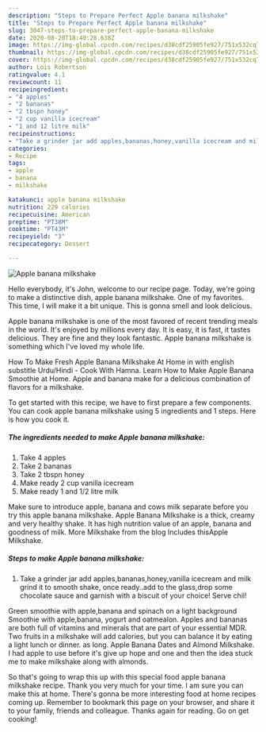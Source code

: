 ```yaml
---
description: "Steps to Prepare Perfect Apple banana milkshake"
title: "Steps to Prepare Perfect Apple banana milkshake"
slug: 3047-steps-to-prepare-perfect-apple-banana-milkshake
date: 2020-08-20T18:40:28.638Z
image: https://img-global.cpcdn.com/recipes/d38cdf25905fe927/751x532cq70/apple-banana-milkshake-recipe-main-photo.jpg
thumbnail: https://img-global.cpcdn.com/recipes/d38cdf25905fe927/751x532cq70/apple-banana-milkshake-recipe-main-photo.jpg
cover: https://img-global.cpcdn.com/recipes/d38cdf25905fe927/751x532cq70/apple-banana-milkshake-recipe-main-photo.jpg
author: Lois Robertson
ratingvalue: 4.1
reviewcount: 11
recipeingredient:
- "4 apples"
- "2 bananas"
- "2 tbspn honey"
- "2 cup vanilla icecream"
- "1 and 12 litre milk"
recipeinstructions:
- "Take a grinder jar add apples,bananas,honey,vanilla icecream and milk grind it to smooth shake, once ready..add to the glass,drop some chocolate sauce and garnish with a biscuit of your choice! Serve chil!"
categories:
- Recipe
tags:
- apple
- banana
- milkshake

katakunci: apple banana milkshake 
nutrition: 229 calories
recipecuisine: American
preptime: "PT38M"
cooktime: "PT43M"
recipeyield: "3"
recipecategory: Dessert

---
```



![Apple banana milkshake](https://img-global.cpcdn.com/recipes/d38cdf25905fe927/751x532cq70/apple-banana-milkshake-recipe-main-photo.jpg)

Hello everybody, it's John, welcome to our recipe page. Today, we're going to make a distinctive dish, apple banana milkshake. One of my favorites. This time, I will make it a bit unique. This is gonna smell and look delicious.

Apple banana milkshake is one of the most favored of recent trending meals in the world. It's enjoyed by millions every day. It is easy, it is fast, it tastes delicious. They are fine and they look fantastic. Apple banana milkshake is something which I've loved my whole life.

How To Make Fresh Apple Banana Milkshake At Home in with english substitle Urdu/Hindi - Cook With Hamna. Learn How to Make Apple Banana Smoothie at Home. Apple and banana make for a delicious combination of flavors for a milkshake.


To get started with this recipe, we have to first prepare a few components. You can cook apple banana milkshake using 5 ingredients and 1 steps. Here is how you cook it.

<!--inarticleads1-->

##### The ingredients needed to make Apple banana milkshake:

1. Take 4 apples
1. Take 2 bananas
1. Take 2 tbspn honey
1. Make ready 2 cup vanilla icecream
1. Make ready 1 and 1/2 litre milk


Make sure to introduce apple, banana and cows milk separate before you try this apple banana milkshake. Apple Banana Milkshake is a thick, creamy and very healthy shake. It has high nutrition value of an apple, banana and goodness of milk. More Milkshake from the blog Includes thisApple Milkshake. 

<!--inarticleads2-->

##### Steps to make Apple banana milkshake:

1. Take a grinder jar add apples,bananas,honey,vanilla icecream and milk grind it to smooth shake, once ready..add to the glass,drop some chocolate sauce and garnish with a biscuit of your choice! Serve chil!


Green smoothie with apple,banana and spinach on a light background Smoothie with apple,banana, yogurt and oatmealon. Apples and bananas are both full of vitamins and minerals that are part of your essential MDR. Two fruits in a milkshake will add calories, but you can balance it by eating a light lunch or dinner. as long. Apple Banana Dates and Almond Milkshake. I had apple to use before it&#39;s give up hope and one and then the idea stuck me to make milkshake along with almonds. 

So that's going to wrap this up with this special food apple banana milkshake recipe. Thank you very much for your time. I am sure you can make this at home. There's gonna be more interesting food at home recipes coming up. Remember to bookmark this page on your browser, and share it to your family, friends and colleague. Thanks again for reading. Go on get cooking!
